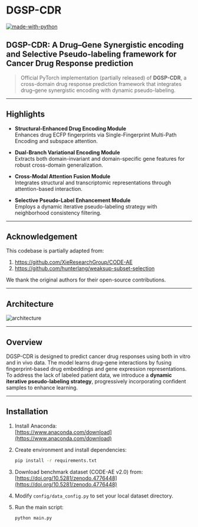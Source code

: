 # DGSP-CDR

[![made-with-python](https://img.shields.io/badge/Made%20with-Python3-1f425f.svg?color=purple)](https://www.python.org/)

## DGSP-CDR: A Drug–Gene Synergistic encoding and Selective Pseudo-labeling framework for Cancer Drug Response prediction

> Official PyTorch implementation (partially released) of **DGSP-CDR**, a cross-domain drug response prediction framework that integrates drug–gene synergistic encoding with dynamic pseudo-labeling.

---

## Highlights

- **Structural-Enhanced Drug Encoding Module**  
  Enhances drug ECFP fingerprints via Single-Fingerprint Multi-Path Encoding and subspace attention.

- **Dual-Branch Variational Encoding Module**  
  Extracts both domain-invariant and domain-specific gene features for robust cross-domain generalization.

- **Cross-Modal Attention Fusion Module**  
  Integrates structural and transcriptomic representations through attention-based interaction.

- **Selective Pseudo-Label Enhancement Module**  
  Employs a dynamic iterative pseudo-labeling strategy with neighborhood consistency filtering.

---

## Acknowledgement

This codebase is partially adapted from:

1. https://github.com/XieResearchGroup/CODE-AE  
2. https://github.com/hunterlang/weaksup-subset-selection  

We thank the original authors for their open-source contributions.

---

## Architecture

![architecture](./images/arch.png?raw=true)

---

## Overview

DGSP-CDR is designed to predict cancer drug responses using both in vitro and in vivo data. The model learns drug–gene interactions by fusing fingerprint-based drug embeddings and gene expression representations. To address the lack of labeled patient data, we introduce a **dynamic iterative pseudo-labeling strategy**, progressively incorporating confident samples to enhance learning.

---

## Installation

1. Install Anaconda:  
   [https://www.anaconda.com/download](https://www.anaconda.com/download)

2. Create environment and install dependencies:
   ```bash
   pip install -r requirements.txt

3. Download benchmark dataset (CODE-AE v2.0) from:  
   [https://doi.org/10.5281/zenodo.4776448](https://doi.org/10.5281/zenodo.4776448)

4. Modify `config/data_config.py` to set your local dataset directory.

5. Run the main script:
   ```bash
   python main.py
